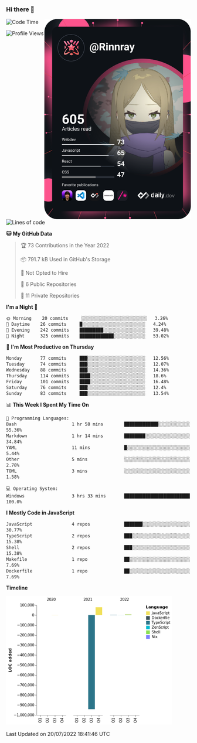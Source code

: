 ### Hi there 👋

<div align="left">
 <a href="https://app.daily.dev/Rinnray">
   <img 
        align="right"
        src="https://github.com/Rinnray/Rinnray/blob/main/devcard.svg" 
        width="400" 
        alt="Rinnray's Dev Card"/>
 </a>
</div>




<!--START_SECTION:waka-->
![Code Time](http://img.shields.io/badge/Code%20Time-0%20secs-blue)

![Profile Views](http://img.shields.io/badge/Profile%20Views-0-blue)

![Lines of code](https://img.shields.io/badge/From%20Hello%20World%20I%27ve%20Written--852%20Thousand%20lines%20of%20code-blue)

**🐱 My GitHub Data** 

> 🏆 73 Contributions in the Year 2022
 > 
> 📦 791.7 kB Used in GitHub's Storage 
 > 
> 🚫 Not Opted to Hire
 > 
> 📜 6 Public Repositories 
 > 
> 🔑 11 Private Repositories  
 > 
**I'm a Night 🦉** 

```text
🌞 Morning    20 commits     ░░░░░░░░░░░░░░░░░░░░░░░░░   3.26% 
🌆 Daytime    26 commits     █░░░░░░░░░░░░░░░░░░░░░░░░   4.24% 
🌃 Evening    242 commits    █████████░░░░░░░░░░░░░░░░   39.48% 
🌙 Night      325 commits    █████████████░░░░░░░░░░░░   53.02%

```
📅 **I'm Most Productive on Thursday** 

```text
Monday       77 commits     ███░░░░░░░░░░░░░░░░░░░░░░   12.56% 
Tuesday      74 commits     ███░░░░░░░░░░░░░░░░░░░░░░   12.07% 
Wednesday    88 commits     ███░░░░░░░░░░░░░░░░░░░░░░   14.36% 
Thursday     114 commits    ████░░░░░░░░░░░░░░░░░░░░░   18.6% 
Friday       101 commits    ████░░░░░░░░░░░░░░░░░░░░░   16.48% 
Saturday     76 commits     ███░░░░░░░░░░░░░░░░░░░░░░   12.4% 
Sunday       83 commits     ███░░░░░░░░░░░░░░░░░░░░░░   13.54%

```


📊 **This Week I Spent My Time On** 

```text
💬 Programming Languages: 
Bash                     1 hr 58 mins        █████████████░░░░░░░░░░░░   55.36% 
Markdown                 1 hr 14 mins        ████████░░░░░░░░░░░░░░░░░   34.84% 
YAML                     11 mins             █░░░░░░░░░░░░░░░░░░░░░░░░   5.44% 
Other                    5 mins              ░░░░░░░░░░░░░░░░░░░░░░░░░   2.78% 
TOML                     3 mins              ░░░░░░░░░░░░░░░░░░░░░░░░░   1.58%

💻 Operating System: 
Windows                  3 hrs 33 mins       █████████████████████████   100.0%

```

**I Mostly Code in JavaScript** 

```text
JavaScript               4 repos             ███████░░░░░░░░░░░░░░░░░░   30.77% 
TypeScript               2 repos             ███░░░░░░░░░░░░░░░░░░░░░░   15.38% 
Shell                    2 repos             ███░░░░░░░░░░░░░░░░░░░░░░   15.38% 
Makefile                 1 repo              ██░░░░░░░░░░░░░░░░░░░░░░░   7.69% 
Dockerfile               1 repo              ██░░░░░░░░░░░░░░░░░░░░░░░   7.69%

```


**Timeline**

![Chart not found](https://raw.githubusercontent.com/Rinnray/Rinnray/main/charts/bar_graph.png) 


 Last Updated on 20/07/2022 18:41:46 UTC
<!--END_SECTION:waka-->


<!--
**Rinnray/Rinnray** is a ✨ _special_ ✨ repository because its `README.md` (this file) appears on your GitHub profile.

Here are some ideas to get you started:

- 🔭 I’m currently working on ...
- 🌱 I’m currently learning ...
- 👯 I’m looking to collaborate on ...
- 🤔 I’m looking for help with ...
- 💬 Ask me about ...
- 📫 How to reach me: ...
- 😄 Pronouns: ...
- ⚡ Fun fact: ...
-->
